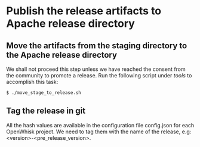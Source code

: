 <!--
#
# Licensed to the Apache Software Foundation (ASF) under one or more
# contributor license agreements.  See the NOTICE file distributed with
# this work for additional information regarding copyright ownership.
# The ASF licenses this file to You under the Apache License, Version 2.0
# (the "License"); you may not use this file except in compliance with
# the License.  You may obtain a copy of the License at
#
#     http://www.apache.org/licenses/LICENSE-2.0
#
# Unless required by applicable law or agreed to in writing, software
# distributed under the License is distributed on an "AS IS" BASIS,
# WITHOUT WARRANTIES OR CONDITIONS OF ANY KIND, either express or implied.
# See the License for the specific language governing permissions and
# limitations under the License.
#
-->

# Publish the release artifacts to Apache release directory

## Move the artifacts from the staging directory to the Apache release directory

We shall not proceed this step unless we have reached the consent from the community to promote a release. Run the following
script under _tools_ to accomplish this task:
```
$ ./move_stage_to_release.sh
```

## Tag the release in git

All the hash values are available in the configuration file config.json for each OpenWhisk project. We need to tag them
with the name of the release, e.g: \<version\>-\<pre_release_version\>.
